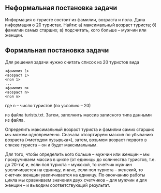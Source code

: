 ## Неформальная постановка задачи

Информация о туристе  состоит из фамилии, возраста и пола. Дана информация о 20 туристах. Найти: 
а) максимальный возраст туриста;
б) фамилии самых старших;
в) подсчитать, кого больше – мужчин или женщин.
        
## Формальная постановка задачи

Для решения задачи нужно считать список из 20 туристов вида

```
<фамилия 1>
<возраст 1>
<пол 1>
...
<фамилия n>
<возраст n>
<пол n>
```

где n – число туристов (по условию – 20)

из файла turists.txt. Затем, заполнить массив записного типа данными из файла.

Определить максимальный возраст туриста и фамилии самих старших мы можем одновременно. Сначала отсортируем массив по убыванию возраста («методом пузырька»), затем, возьмем возраст первого в списке туриста – он и будет максимальным.

Для того, чтобы определить кого больше – мужчин или женщин – мы прокручиваем массив в цикле (от единицы до количества туристов, т.е. до 20-ти) и, если пол туриста – мужской, то счетчик мужчин увеличивается на единицу, иначе, если пол туриста – женский, то счетчик женщин увеличивается на единицу. По окончанию работы цикла мы сравниваем значения двух счетчиков – для мужчин и для женщин – и выводим соответствующий результат. 
